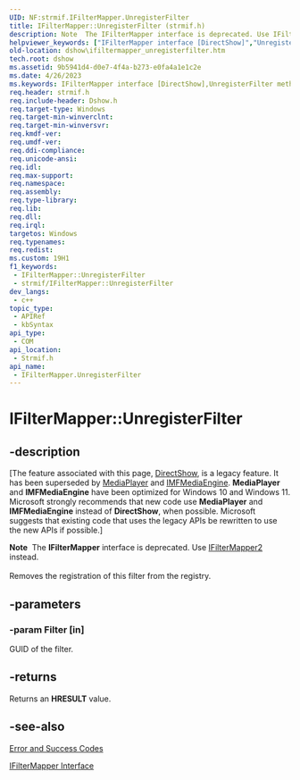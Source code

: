 ```yaml
---
UID: NF:strmif.IFilterMapper.UnregisterFilter
title: IFilterMapper::UnregisterFilter (strmif.h)
description: Note  The IFilterMapper interface is deprecated. Use IFilterMapper2 instead. Removes the registration of this filter from the registry.
helpviewer_keywords: ["IFilterMapper interface [DirectShow]","UnregisterFilter method","IFilterMapper.UnregisterFilter","IFilterMapper::UnregisterFilter","IFilterMapperUnregisterFilter","UnregisterFilter","UnregisterFilter method [DirectShow]","UnregisterFilter method [DirectShow]","IFilterMapper interface","dshow.ifiltermapper_unregisterfilter","strmif/IFilterMapper::UnregisterFilter"]
old-location: dshow\ifiltermapper_unregisterfilter.htm
tech.root: dshow
ms.assetid: 9b5941d4-d0e7-4f4a-b273-e0fa4a1e1c2e
ms.date: 4/26/2023
ms.keywords: IFilterMapper interface [DirectShow],UnregisterFilter method, IFilterMapper.UnregisterFilter, IFilterMapper::UnregisterFilter, IFilterMapperUnregisterFilter, UnregisterFilter, UnregisterFilter method [DirectShow], UnregisterFilter method [DirectShow],IFilterMapper interface, dshow.ifiltermapper_unregisterfilter, strmif/IFilterMapper::UnregisterFilter
req.header: strmif.h
req.include-header: Dshow.h
req.target-type: Windows
req.target-min-winverclnt: 
req.target-min-winversvr: 
req.kmdf-ver: 
req.umdf-ver: 
req.ddi-compliance: 
req.unicode-ansi: 
req.idl: 
req.max-support: 
req.namespace: 
req.assembly: 
req.type-library: 
req.lib: 
req.dll: 
req.irql: 
targetos: Windows
req.typenames: 
req.redist: 
ms.custom: 19H1
f1_keywords:
 - IFilterMapper::UnregisterFilter
 - strmif/IFilterMapper::UnregisterFilter
dev_langs:
 - c++
topic_type:
 - APIRef
 - kbSyntax
api_type:
 - COM
api_location:
 - Strmif.h
api_name:
 - IFilterMapper.UnregisterFilter
---
```


# IFilterMapper::UnregisterFilter


## -description

\[The feature associated with this page, [DirectShow](/windows/win32/directshow/directshow), is a legacy feature. It has been superseded by [MediaPlayer](/uwp/api/Windows.Media.Playback.MediaPlayer) and [IMFMediaEngine](/windows/win32/api/mfmediaengine/nn-mfmediaengine-imfmediaengine). **MediaPlayer** and **IMFMediaEngine** have been optimized for Windows 10 and Windows 11. Microsoft strongly recommends that new code use **MediaPlayer** and **IMFMediaEngine** instead of **DirectShow**, when possible. Microsoft suggests that existing code that uses the legacy APIs be rewritten to use the new APIs if possible.\]

<div class="alert"><b>Note</b>  The <b>IFilterMapper</b> interface is deprecated. Use <a href="/windows/desktop/api/strmif/nn-strmif-ifiltermapper2">IFilterMapper2</a> instead.</div>
<div> </div>
Removes the registration of this filter from the registry.

## -parameters

### -param Filter [in]

GUID of the filter.

## -returns

Returns an <b>HRESULT</b> value.

## -see-also

<a href="/windows/desktop/DirectShow/error-and-success-codes">Error and Success Codes</a>



<a href="/windows/desktop/api/strmif/nn-strmif-ifiltermapper">IFilterMapper Interface</a>